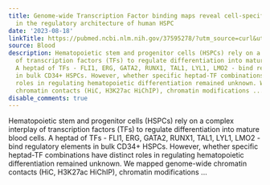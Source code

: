 ```yaml
---
title: Genome-wide Transcription Factor binding maps reveal cell-specific changes
  in the regulatory architecture of human HSPC
date: '2023-08-18'
linkTitle: https://pubmed.ncbi.nlm.nih.gov/37595278/?utm_source=curl&utm_medium=rss&utm_campaign=journals&utm_content=7603509&fc=None&ff=20230819180949&v=2.17.9.post6+86293ac
source: Blood
description: Hematopoietic stem and progenitor cells (HSPCs) rely on a complex interplay
  of transcription factors (TFs) to regulate differentiation into mature blood cells.
  A heptad of TFs - FLI1, ERG, GATA2, RUNX1, TAL1, LYL1, LMO2 - bind regulatory elements
  in bulk CD34+ HSPCs. However, whether specific heptad-TF combinations have distinct
  roles in regulating hematopoietic differentiation remained unknown. We mapped genome-wide
  chromatin contacts (HiC, H3K27ac HiChIP), chromatin modifications ...
disable_comments: true
---
```

Hematopoietic stem and progenitor cells (HSPCs) rely on a complex interplay of transcription factors (TFs) to regulate differentiation into mature blood cells. A heptad of TFs - FLI1, ERG, GATA2, RUNX1, TAL1, LYL1, LMO2 - bind regulatory elements in bulk CD34+ HSPCs. However, whether specific heptad-TF combinations have distinct roles in regulating hematopoietic differentiation remained unknown. We mapped genome-wide chromatin contacts (HiC, H3K27ac HiChIP), chromatin modifications ...